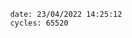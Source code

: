 

                date: 23/04/2022 14:25:12
                cycles: 65520

                         